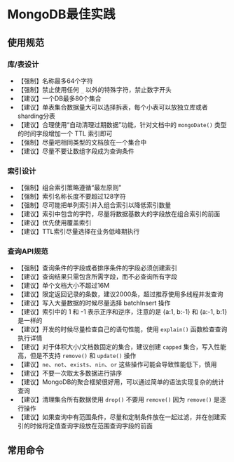 # MongoDB最佳实践

## 使用规范

### 库/表设计

- 【强制】名称最多64个字符
- 【强制】禁止使用任何 `_` 以外的特殊字符，禁止数字开头
- 【建议】一个DB最多80个集合
- 【建议】单表集合数据量大可以选择拆表，每个小表可以放独立库或者sharding分表
- 【建议】合理使用“自动清理过期数据”功能，针对文档中的 `mongoDate()` 类型的时间字段增加一个 TTL 索引即可
- 【强制】尽量吧相同类型的文档放在一个集合中
- 【建议】尽量不要让数组字段成为查询条件

### 索引设计

- 【强制】组合索引策略遵循“最左原则”
- 【强制】索引名称长度不要超过128字符
- 【强制】尽可能把单列索引并入组合索引以降低索引数量
- 【建议】索引中包含的字符，尽量将数据基数大的字段放在组合索引的前面
- 【建议】优先使用覆盖索引
- 【建议】TTL索引尽量选择在业务低峰期执行

### 查询API规范

- 【强制】查询条件的字段或者排序条件的字段必须创建索引
- 【建议】查询结果只需包含所需字段，而不必查询所有字段
- 【建议】单个文档大小不超过16M
- 【建议】限定返回记录的条数，建议2000条，超过推荐使用多线程并发查询
- 【建议】写入大量数据的时候尽量选择 batchInsert 操作
- 【建议】索引中的 1 和 -1 表示正序和逆序，注意的是 {a:1, b:-1} 和 {a:-1, b:1} 是一样的
- 【建议】开发的时候尽量检查自己的语句性能，使用 `explain()` 函数检查查询执行详情
- 【建议】对于体积大小/文档数固定的集合，建议创建 `capped` 集合，写入性能高，但是不支持 `remove()` 和 `update()` 操作
- 【建议】`ne`、`not`、`exists`、`nin`、`or` 这些操作可能会导致性能低下，慎用
- 【建议】不要一次取太多数据进行排序
- 【建议】MongoDB的聚合框架很好用，可以通过简单的语法实现复杂的统计查询
- 【建议】清理集合所有数据使用 `drop()` 不要用 `remove()` 因为 `remove()` 是逐行操作
- 【建议】如果查询中有范围条件，尽量和定制条件放在一起过滤，并在创建索引的时候将定值查询字段放在范围查询字段的前面

## 常用命令



